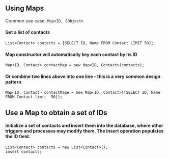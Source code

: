 ## Using Maps
Common use case: `Map<ID, SObject>`

#### Get a list of contacts
```apex
List<Contact> contacts = [SELECT ID, Name FROM Contact LIMIT 50];
```
#### Map constructor will automatically key each contact by its ID
```apex
Map<ID, Contact> contactMap = new Map<ID, Contact>(contacts);
```

#### Or combine two lines above into one line - this is a very common design pattern
```apex
Map<ID, Contact> contactMape = new Map<ID, Contact>([SELECT ID, Name FROM Contact limit  50]);
```
## Use a Map to obtain a set of IDs
#### Initialize a set of contacts and insert them into the database, where other triggers and processes may modify them.  The insert operation populates the ID field.
```apex
List<Contact> contacts = new List<Contact>();
insert contacts;
```
